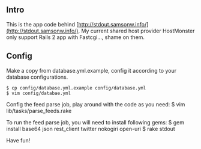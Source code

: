 ## Intro
This is the app code behind [http://stdout.samsonw.info/](http://stdout.samsonw.info/).  My current shared host provider HostMonster only support Rails 2 app with Fastcgi..., shame on them.

## Config
Make a copy from database.yml.example, config it according to your database configurations.

    $ cp config/database.yml.example config/database.yml
    $ vim config/databae.yml

Config the feed parse job, play around with the code as you need:
    $ vim lib/tasks/parse_feeds.rake

To run the feed parse job, you will need to install following gems:
    $ gem install base64 json rest_client twitter nokogiri open-uri
    $ rake stdout

Have fun!

